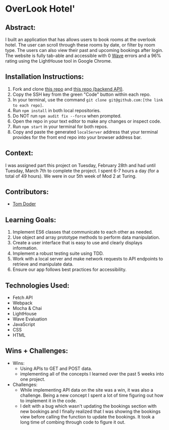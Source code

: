# OverLook Hotel'

## Abstract:
[//]: <>
I built an application that has allows users to book rooms at the overlook hotel. The user can scroll through these rooms by date, or filter by room type. The users can also view their past and upcoming bookings after login. The website is fully tab-able and accessible with 0 [Wave](https://wave.webaim.org/extension/) errors and a 96% rating using the LightHouse tool in Google Chrome. 

## Installation Instructions:
[//]: <>
1. Fork and clone [this repo](https://github.com/LordSchwifty/Overlook) and [this repo (backend API)](https://github.com/turingschool-examples/overlook-api).
1. Copy the SSH key from the green "Code" button within each repo.
1. In your terminal, use the command `git clone git@github.com:[the link to each repo]`.
1. Run `npm install` in both local repositories.
1. Do NOT run `npm audit fix --force` when prompted.
1. Open the repo in your text editor to make any changes or inspect code.
1. Run `npm start` in your terminal for both repos.
1. Copy and paste the generated `localServer` address that your terminal provides for the front end repo into your browser address bar.


## Context:
[//]: <>
I was assigned part this project on Tuesday, February 28th and had until Tuesday, March 7th to complete the project. I spent 6-7 hours a day (for a total of 49 hours). We were in our 5th week of Mod 2 at Turing.


## Contributors:
[//]: <>
- [Tom Doder](https://github.com/LordSchwifty)

## Learning Goals:
[//]: <>
1. Implement ES6 classes that communicate to each other as needed.
1. Use object and array prototype methods to perform data manipulation.
1. Create a user interface that is easy to use and clearly displays information.
1. Implement a robust testing suite using TDD.
1. Work with a local server and make network requests to API endpoints to retrieve and manipulate data.
1. Ensure our app follows best practices for accessibility.

## Technologies Used:
[//]: <>
- Fetch API
- Webpack
- Mocha & Chai
- LightHouse
- Wave Evaluation
- JavaScript
- CSS
- HTML

## Wins + Challenges:
[//]: <>
- Wins:
  - Using APIs to GET and POST data. 
  - implementing all of the concepts I learned over the past 5 weeks into one project.
- Challenges:
  - While implementing API data on the site was a win, it was also a challenge. Being a new concept I spent a lot of time figuring out how to implement it in the code.
  - I delt with a bug which wasn't updating the bookings section with new bookings and I finally realized that I was showing the bookings view before calling the function to update the bookings. It took a long time of combing through code to figure it out.
